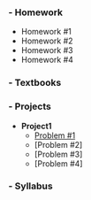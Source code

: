 ### - **Homework**
- Homework #1
- Homework #2
- Homework #3
- Homework #4
### - **Textbooks**
### - **Projects**
- **Project1**
  - [Problem #1](https://mjoshi3.github.io/UTK/Classes/Spring2019/Problem2.html)
  - [Problem #2]
  - [Problem #3]
  - [Problem #4]
### - **Syllabus**
